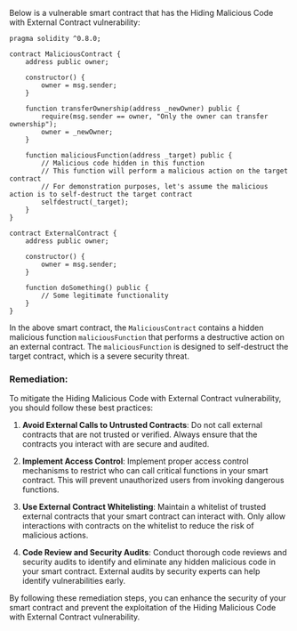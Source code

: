 Below is a vulnerable smart contract that has the Hiding Malicious Code with External Contract vulnerability:

```solidity
pragma solidity ^0.8.0;

contract MaliciousContract {
    address public owner;

    constructor() {
        owner = msg.sender;
    }

    function transferOwnership(address _newOwner) public {
        require(msg.sender == owner, "Only the owner can transfer ownership");
        owner = _newOwner;
    }

    function maliciousFunction(address _target) public {
        // Malicious code hidden in this function
        // This function will perform a malicious action on the target contract
        // For demonstration purposes, let's assume the malicious action is to self-destruct the target contract
        selfdestruct(_target);
    }
}

contract ExternalContract {
    address public owner;

    constructor() {
        owner = msg.sender;
    }

    function doSomething() public {
        // Some legitimate functionality
    }
}
```

In the above smart contract, the `MaliciousContract` contains a hidden malicious function `maliciousFunction` that performs a destructive action on an external contract. The `maliciousFunction` is designed to self-destruct the target contract, which is a severe security threat.

### Remediation:
To mitigate the Hiding Malicious Code with External Contract vulnerability, you should follow these best practices:

1. **Avoid External Calls to Untrusted Contracts**: Do not call external contracts that are not trusted or verified. Always ensure that the contracts you interact with are secure and audited.

2. **Implement Access Control**: Implement proper access control mechanisms to restrict who can call critical functions in your smart contract. This will prevent unauthorized users from invoking dangerous functions.

3. **Use External Contract Whitelisting**: Maintain a whitelist of trusted external contracts that your smart contract can interact with. Only allow interactions with contracts on the whitelist to reduce the risk of malicious actions.

4. **Code Review and Security Audits**: Conduct thorough code reviews and security audits to identify and eliminate any hidden malicious code in your smart contract. External audits by security experts can help identify vulnerabilities early.

By following these remediation steps, you can enhance the security of your smart contract and prevent the exploitation of the Hiding Malicious Code with External Contract vulnerability.